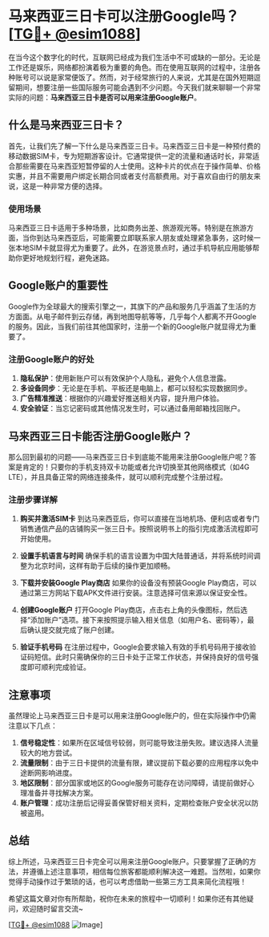 # 马来西亚三日卡可以注册Google吗？[[TG💪+ @esim1088](https://t.me/s/esim1088)]

在当今这个数字化的时代，互联网已经成为我们生活中不可或缺的一部分。无论是工作还是娱乐，网络都扮演着极为重要的角色。而在使用互联网的过程中，注册各种账号可以说是家常便饭了。然而，对于经常旅行的人来说，尤其是在国外短期逗留期间，想要注册一些国际服务可能会遇到不少问题。今天我们就来聊聊一个非常实际的问题：**马来西亚三日卡是否可以用来注册Google账户**。

## 什么是马来西亚三日卡？

首先，让我们先了解一下什么是马来西亚三日卡。马来西亚三日卡是一种预付费的移动数据SIM卡，专为短期游客设计。它通常提供一定的流量和通话时长，非常适合那些需要在马来西亚短暂停留的人士使用。这种卡片的优点在于操作简单、价格实惠，并且不需要用户绑定长期合同或者支付高额费用。对于喜欢自由行的朋友来说，这是一种非常方便的选择。

### 使用场景

马来西亚三日卡适用于多种场景，比如商务出差、旅游观光等。特别是在旅游方面，当你到达马来西亚后，可能需要立即联系家人朋友或处理紧急事务，这时候一张本地SIM卡就显得尤为重要了。此外，在游览景点时，通过手机导航应用能够帮助你更好地规划行程，避免迷路。

## Google账户的重要性

Google作为全球最大的搜索引擎之一，其旗下的产品和服务几乎涵盖了生活的方方面面。从电子邮件到云存储，再到地图导航等等，几乎每个人都离不开Google的服务。因此，当我们前往其他国家时，注册一个新的Google账户就显得尤为重要了。

### 注册Google账户的好处

1. **隐私保护**：使用新账户可以有效保护个人隐私，避免个人信息泄露。
2. **多设备同步**：无论是在手机、平板还是电脑上，都可以轻松实现数据同步。
3. **广告精准推送**：根据你的兴趣爱好推送相关内容，提升用户体验。
4. **安全验证**：当忘记密码或其他情况发生时，可以通过备用邮箱找回账户。

## 马来西亚三日卡能否注册Google账户？

那么回到最初的问题——马来西亚三日卡到底能不能用来注册Google账户呢？答案是肯定的！只要你的手机支持双卡功能或者允许切换至其他网络模式（如4G LTE），并且具备正常的网络连接条件，就可以顺利完成整个注册过程。

### 注册步骤详解

1. **购买并激活SIM卡**
   到达马来西亚后，你可以直接在当地机场、便利店或者专门销售通信产品的店铺购买一张三日卡。按照说明书上的指引完成激活流程即可开始使用。

2. **设置手机语言与时间**
   确保手机的语言设置为中国大陆普通话，并将系统时间调整为北京时间，这样有助于后续的操作更加顺畅。

3. **下载并安装Google Play商店**
   如果你的设备没有预装Google Play商店，可以通过第三方网站下载APK文件进行安装。注意选择可信来源以保证安全性。

4. **创建Google账户**
   打开Google Play商店，点击右上角的头像图标，然后选择“添加账户”选项。接下来按照提示输入相关信息（如用户名、密码等），最后确认提交就完成了账户创建。

5. **验证手机号码**
   在注册过程中，Google会要求输入有效的手机号码用于接收验证码短信。此时只需确保你的三日卡处于正常工作状态，并保持良好的信号强度即可顺利完成验证。

## 注意事项

虽然理论上马来西亚三日卡是可以用来注册Google账户的，但在实际操作中仍需注意以下几点：

1. **信号稳定性**：如果所在区域信号较弱，则可能导致注册失败。建议选择人流量较大的地方尝试。
2. **流量限制**：由于三日卡提供的流量有限，建议提前下载必要的应用程序以免中途断网影响进度。
3. **地区限制**：部分国家或地区的Google服务可能存在访问障碍，请提前做好心理准备并寻找解决方案。
4. **账户管理**：成功注册后记得妥善保管好相关资料，定期检查账户安全状况以防被盗用。

## 总结

综上所述，马来西亚三日卡完全可以用来注册Google账户。只要掌握了正确的方法，并遵循上述注意事项，相信每位旅客都能顺利解决这一难题。当然啦，如果你觉得手动操作过于繁琐的话，也可以考虑借助一些第三方工具来简化流程哦！

希望这篇文章对你有所帮助，祝你在未来的旅程中一切顺利！如果你还有其他疑问，欢迎随时留言交流~ 

[[TG💪+ @esim1088](https://t.me/s/esim1088) ![Image](https://i.postimg.cc/4NQfJmqS/Snipaste-2025-05-13-00-14-12.png)]